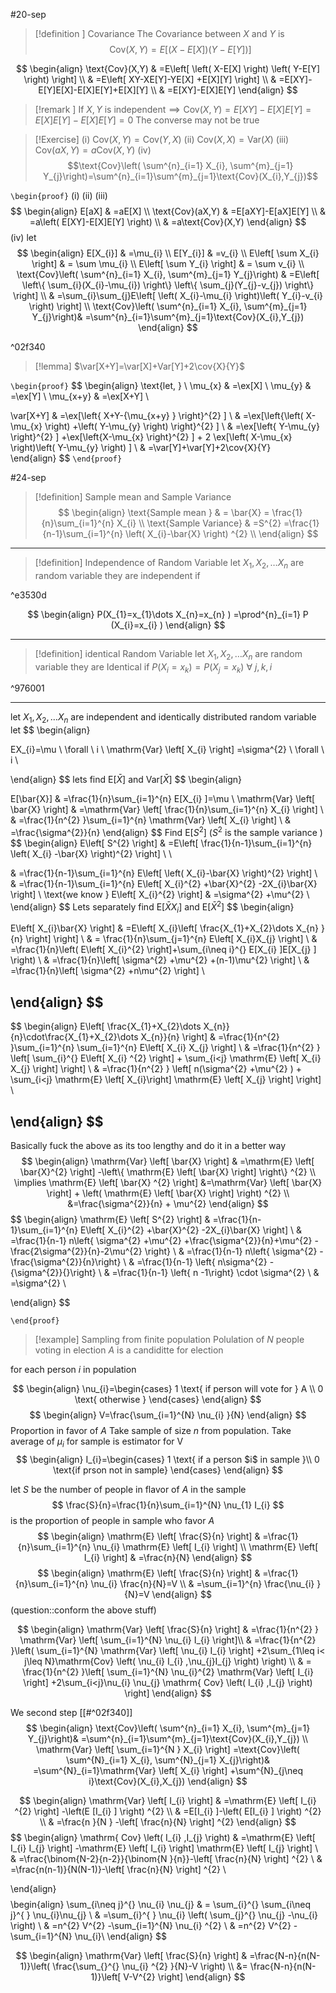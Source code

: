 #20-sep 
> [!definition ] Covariance
> The Covariance between $X$ and $Y$ is $$\text{Cov}(X,Y)=E\left[ \left( X-E[X] \right) \left( Y-E[Y] \right)  \right] $$

$$
\begin{align}
\text{Cov}(X,Y) & =E\left[ \left( X-E[X] \right) \left( Y-E[Y] \right)  \right] \\
 & =E\left[ XY-XE[Y]-YE[X] +E[X][Y] \right] \\
 & =E[XY]-E[Y]E[X]-E[X]E[Y]+E[X][Y] \\
 & =E[XY]-E[X]E[Y]
\end{align}
$$
> [!remark ] 
> If $X,Y$ is independent$\implies \text{Cov}(X,Y)=E[XY]-E[X]E[Y]=E[X]E[Y]-E[X]E[Y]=0$ 
>The converse may not be true

> [!Exercise] 
>(i) $\text{Cov}(X,Y)=\text{Cov}(Y,X)$
>(ii) $\text{Cov}(X,X)= \text{Var}(X)$
>(iii) $\text{Cov}(aX,Y)=a\text{Cov}(X,Y)$
>(iv) $$\text{Cov}\left( \sum^{n}_{i=1} X_{i}, \sum^{m}_{j=1} Y_{j}\right)=\sum^{n}_{i=1}\sum^{m}_{j=1}\text{Cov}(X_{i},Y_{j})$$
>

`\begin{proof}`
(i)
(ii)
(iii)
$$
\begin{align}
E[aX] & =aE[X] \\
\text{Cov}(aX,Y) & =E[aXY]-E[aX]E[Y] \\
 & =a\left( E[XY]-E[X]E[Y] \right) \\
 & =a\text{Cov}(X,Y)
\end{align}
$$
(iv) let
$$
\begin{align}
E[X_{i}] & =\mu_{i} \\
E[Y_{i}] & =v_{i} \\
E\left[ \sum X_{i} \right] & = \sum \mu_{i} \\
E\left[ \sum Y_{i} \right] & = \sum v_{i} \\
\text{Cov}\left( \sum^{n}_{i=1} X_{i}, \sum^{m}_{j=1} Y_{j}\right) & =E\left[ \left\{ \sum_{i}(X_{i}-\mu_{i}) \right\} \left\{ \sum_{j}(Y_{j}-v_{j}) \right\} \right] \\
 & =\sum_{i}\sum_{j}E\left[ \left( X_{i}-\mu_{i} \right)\left( Y_{i}-v_{i} \right)  \right] \\
 \text{Cov}\left( \sum^{n}_{i=1} X_{i}, \sum^{m}_{j=1} Y_{j}\right)& =\sum^{n}_{i=1}\sum^{m}_{j=1}\text{Cov}(X_{i},Y_{j})
\end{align}
$$

^02f340


> [!lemma] 
> $\var[X+Y]=\var[X]+Var[Y]+2\cov{X}{Y}$

`\begin{proof}`
$$
\begin{align}
\text{let, } \\
\mu_{x} & =\ex[X] \\
\mu_{y} & =\ex[Y] \\
\mu_{x+y} & =\ex[X+Y]  \\

\var[X+Y] & =\ex[\left\{ X+Y-{\mu_{x+y} } \right\}^{2} ]  \\
& =\ex[\left\{\left( X-\mu_{x} \right) +\left( Y-\mu_{y} \right) \right\}^{2} ] \\
& =\ex[\left\{ Y-\mu_{y} \right\}^{2} ] 
+\ex[\left\{X-\mu_{x} \right\}^{2} ] + 2 \ex[\left( X-\mu_{x} \right)\left( Y-\mu_{y} \right) ] \\
 & =\var[Y]+\var[Y]+2\cov{X}{Y}  
\end{align}
$$
`\end{proof}`



#24-sep 

> [!definition] Sample mean and Sample Variance
$$
\begin{align}
\text{Sample mean } & = \bar{X} = \frac{1}{n}\sum_{i=1}^{n} X_{i} \\
\text{Sample Variance} & =S^{2} =\frac{1}{n-1}\sum_{i=1}^{n} \left( X_{i}-\bar{X} \right) ^{2} \\
\end{align}
$$


---
>[!definition] Independence of Random Variable 
>let $X_{1},X_{2},\dots X_{n}$ are random variable they are independent if 

^e3530d

$$
\begin{align}
P(X_{1}=x_{1}\dots X_{n}=x_{n} ) =\prod^{n}_{i=1} P (X_{i}=x_{i} ) 
\end{align}
$$

---
>[!definition] identical Random Variable 
>let $X_{1},X_{2},\dots X_{n}$ are random variable they are Identical if 
$P(X_{i}=x_{k})=P(X_{j}=x_{k}) \ \forall \ j,k,i$

^976001

---
let $X_{1},X_{2},\dots X_{n}$ are independent and identically distributed random variable 
let 
$$
\begin{align}


EX_{i}=\mu \ \forall \ i \\
\mathrm{Var} \left[ X_{i} \right] =\sigma^{2} \ \forall \ i \\

\end{align}
$$
lets find $\mathrm{E} \left[ \bar{X} \right]$ and $\mathrm{Var} \left[ \bar{X} \right]$ 
$$
\begin{align}

E[\bar{X}] & =\frac{1}{n}\sum_{i=1}^{n} E[X_{i} ]=\mu \\
		\mathrm{Var} \left[ \bar{X} \right] & =\mathrm{Var} \left[ \frac{1}{n}\sum_{i=1}^{n} X_{i} \right] \\
 & =\frac{1}{n^{2} }\sum_{i=1}^{n} \mathrm{Var} \left[ X_{i} \right] \\
 & =\frac{\sigma^{2}}{n}
\end{align}
$$
Find $\mathrm{E} \left[ S^{2} \right]$ ($S^{2}$ is the sample variance ) 
$$
\begin{align}
			E\left[ S^{2} \right] & =E\left[ \frac{1}{n-1}\sum_{i=1}^{n} \left( X_{i} -\bar{X} \right)^{2}  \right] \\ \\

 & =\frac{1}{n-1}\sum_{i=1}^{n} E\left[ \left( X_{i}-\bar{X} \right)^{2} \right] \\
 & =\frac{1}{n-1}\sum_{i=1}^{n} E\left[ X_{i}^{2} +\bar{X}^{2} -2X_{i}\bar{X}  \right] \\
\text{we know } E\left[ X_{i}^{2} \right] & =\sigma^{2} +\mu^{2}  \\
\end{align}
$$
Lets separately find $\mathrm{E} \left[ \bar{X} X_{i}\right]$ and $\mathrm{E} \left[ \bar{X}^{2} \right]$ 
$$
\begin{align}

E\left[ X_{i}\bar{X} \right] & =E\left[ X_{i}\left[ \frac{X_{1}+X_{2}\dots X_{n} }{n} \right]  \right] \\
		 & = \frac{1}{n}\sum_{j=1}^{n} E\left[ X_{i}X_{j}  \right] \\
	 & =\frac{1}{n}\left( E\left[ X_{i}^{2} \right]+\sum_{i\neq i}^{}  E[X_{i} ]E[X_{j} ] \right) \\
	 & =\frac{1}{n}\left[ \sigma^{2} +\mu^{2} +(n-1)\mu^{2} \right] \\
	 & =\frac{1}{n}\left[ \sigma^{2} +n\mu^{2} \right] \\
 
\end{align}
$$
---
$$
\begin{align}
 E\left[ \frac{X_{1}+X_{2}\dots X_{n}}{n}\cdot\frac{X_{1}+X_{2}\dots X_{n}}{n} \right] 
 & =\frac{1}{n^{2} }\sum_{i=1}^{n} \sum_{i=1}^{n} E\left[ X_{i} X_{j} \right] \\
& =\frac{1}{n^{2} } \left[ \sum_{i}^{} E\left[ X_{i} ^{2} \right] + \sum_{i<j} \mathrm{E} \left[ X_{i} X_{j} \right] \right] \\
& =\frac{1}{n^{2} } \left[ n(\sigma^{2} +\mu^{2} ) + \sum_{i<j} \mathrm{E} \left[ X_{i}\right] \mathrm{E} \left[ X_{j} \right] \right] \\

\end{align}
$$
---

Basically fuck the above as its too lengthy and do it in a better way
$$
\begin{align}
	\mathrm{Var} \left[ \bar{X} \right] & =\mathrm{E} \left[ \bar{X}^{2} \right] -\left\{ \mathrm{E} \left[ \bar{X} \right] \right\} ^{2} \\
		\implies \mathrm{E} \left[ \bar{X} ^{2} \right] &=\mathrm{Var} \left[ \bar{X} \right] + \left( \mathrm{E} \left[ \bar{X} \right] \right) ^{2} \\
 &=\frac{\sigma^{2}}{n} + \mu^{2} 
\end{align}
$$
$$
\begin{align}
\mathrm{E} \left[ S^{2} \right] & =\frac{1}{n-1}\sum_{i=1}^{n} E\left[ X_{i}^{2} +\bar{X}^{2} -2X_{i}\bar{X}  \right]  \\
 & =\frac{1}{n-1} n\left\{ \sigma^{2} +\mu^{2} +\frac{\sigma^{2}}{n}+\mu^{2} -\frac{2\sigma^{2}}{n}-2\mu^{2} \right\} \\
 & =\frac{1}{n-1} n\left\{ \sigma^{2} -\frac{\sigma^{2}}{n}\right\} \\
 & =\frac{1}{n-1} \left\{ n\sigma^{2} -{\sigma^{2}}{}\right\} \\
 & =\frac{1}{n-1} \left\{ n -1\right\} \cdot \sigma^{2} \\
 & =\sigma^{2} \\

\end{align}
$$

`\end{proof}`

<div class="math math-block is-loaded" ></div>



> [!example] Sampling from finite population 
> Polulation of $N$ people voting in election $A$ is a candiditte for election

for each person $i$ in population

$$
\begin{align}
\nu_{i}=\begin{cases}
1 \text{ if person will vote for } A \\
0 \text{ otherwise }
\end{cases} 
\end{align}
$$
$$
\begin{align}
	V=\frac{\sum_{i=1}^{N} \nu_{i} }{N}
\end{align}
$$
Proportion in favor of $A$ 
Take sample of size $n$ from population.
Take average of $\mu_{i}$ for sample is estimator for V
$$
\begin{align}
I_{i}=\begin{cases}
1 \text{ if a person $i$ in sample }\\
0 \text{if prson not in sample}
\end{cases} 
\end{align}
$$

let $S$ be the number of people in flavor of $A$ in the sample 
$$
\frac{S}{n}=\frac{1}{n}\sum_{i=1}^{N} \nu_{1} I_{i} 
$$
is the proportion of people in sample who favor $A$ 
$$
\begin{align}
			\mathrm{E} \left[ \frac{S}{n} \right] & =\frac{1}{n}\sum_{i=1}^{n} \nu_{i} \mathrm{E} \left[ I_{i} \right] \\
	\mathrm{E} \left[ I_{i} \right] & =\frac{n}{N}
\end{align}
$$
$$
\begin{align}
				\mathrm{E} \left[ \frac{S}{n} \right] & =\frac{1}{n}\sum_{i=1}^{n} \nu_{i} \frac{n}{N}=V \\
& =\sum_{i=1}^{n} \frac{\nu_{i} }{N}=V
\end{align}
$$
(question::conform the above stuff)

$$
\begin{align}
		\mathrm{Var} \left[ \frac{S}{n} \right] & =\frac{1}{n^{2} } \mathrm{Var} \left[ \sum_{i=1}^{N} \nu_{i} I_{i} \right]\\
		 & =\frac{1}{n^{2} }\left( \sum_{i=1}^{N} \mathrm{Var} \left[ \nu_{i} I_{i} \right] +2\sum_{1\leq i< j\leq N}\mathrm{Cov} \left( \nu_{i} I_{i} ,\nu_{j}I_{j}  \right) \right) \\
				 & = \frac{1}{n^{2} }\left[ \sum_{i=1}^{N} \nu_{i}^{2} \mathrm{Var} \left[ I_{i} \right] +2\sum_{i<j}\nu_{i} \nu_{j} \mathrm{ Cov} \left( I_{i} ,I_{j} \right)  \right] 
\end{align}
$$

We second step [[#^02f340]] 
$$
\begin{align}
 \text{Cov}\left( \sum^{n}_{i=1} X_{i}, \sum^{m}_{j=1} Y_{j}\right)& =\sum^{n}_{i=1}\sum^{m}_{j=1}\text{Cov}(X_{i},Y_{j}) \\
 \mathrm{Var} \left[ \sum_{i=1}^{N } X_{i}  \right] =\text{Cov}\left( \sum^{N}_{i=1} X_{i}, \sum^{N}_{j=1} X_{j}\right)& =\sum^{N}_{i=1}\mathrm{Var} \left[ X_{i} \right] +\sum^{N}_{j\neq i}\text{Cov}(X_{i},X_{j})
\end{align}
$$



$$
\begin{align}
\mathrm{Var} \left[ I_{i} \right] &  =\mathrm{E} \left[ I_{i} ^{2} \right] -\left(E [I_{i} ] \right) ^{2} \\
		 & =E[I_{i} ]-\left( E[I_{i} ] \right) ^{2} \\
			 & =\frac{n }{N } -\left[ \frac{n}{N} \right] ^{2} 
\end{align}
$$
$$
\begin{align}
\mathrm{ Cov} \left( I_{i} ,I_{j} \right) & =\mathrm{E} \left[ I_{i} I_{j} \right] -\mathrm{E} \left[ I_{i} \right] \mathrm{E} \left[ I_{j} \right] \\
	 & =\frac{\binom{N-2}{n-2}}{\binom{N }{n}}-\left[ \frac{n}{N} \right] ^{2} \\
	 & =\frac{n(n-1)}{N(N-1)}-\left[ \frac{n}{N} \right] ^{2} \\

\end{align}
$$
$$
\begin{align}
\sum_{i\neq j}^{} \nu_{i} \nu_{j} & = \sum_{i}^{} \sum_{i\neq j}^{ } \nu_{i}\nu_{j}  \\
& =\sum_{i}^{ } \nu_{i} \left( \sum_{j}^{} \nu_{j} -\nu_{i} \right) \\
& =n^{2} V^{2} -\sum_{i=1}^{N} \nu_{i} ^{2} \\
& =n^{2} V^{2} -\sum_{i=1}^{N} \nu_{i}\\
\end{align}
$$

$$
\begin{align}
\mathrm{Var} \left[ \frac{S}{n} \right] & =\frac{N-n}{n(N-1)}\left( \frac{\sum_{}^{} \nu_{i} ^{2} }{N}-V \right) \\
&= \frac{N-n}{n(N-1)}\left[ V-V^{2} \right] 
\end{align}
$$

> 